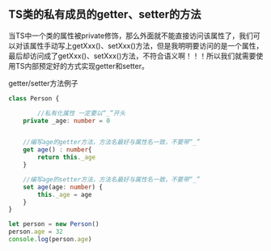 ## TS类的私有成员的getter、setter的方法

当TS中一个类的属性被private修饰，那么外面就不能直接访问该属性了，我们可以对该属性手动写上getXxx()、setXxx()方法，但是我明明要访问的是一个属性，最后却访问成了getXxx()、setXxx()方法，不符合语义啊！！！所以我们就需要使用TS内部预定好的方式实现getter和setter。



getter/setter方法例子

```typescript
class Person {

		//私有化属性 一定要以“_”开头
    private _age: number = 0


  	//编写age的getter方法，方法名最好与属性名一致，不要带“_”
    get age() : number{
        return this._age
    }

  	//编写age的setter方法，方法名最好与属性名一致，不要带“_”
    set age(age: number) {
        this._age = age
    }
}

let person = new Person()
person.age = 32
console.log(person.age)

```